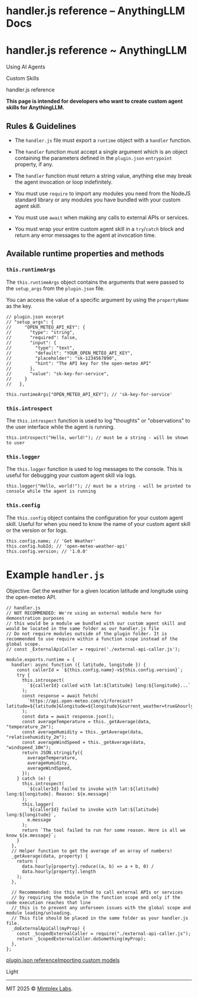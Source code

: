 # handler.js reference – AnythingLLM Docs

handler.js reference ~ AnythingLLM
=============== 

Using AI Agents

Custom Skills

handler.js reference

**This page is intended for developers who want to create custom agent skills for AnythingLLM.**

Rules & Guidelines[](https://docs.anythingllm.com/agent/custom/handler-js#rules--guidelines)
--------------------------------------------------------------------------------------------

*   The `handler.js` file must export a `runtime` object with a `handler` function.
    
*   The `handler` function must accept a single argument which is an object containing the parameters defined in the `plugin.json` `entrypoint` property, if any.
    
*   The `handler` function must return a string value, anything else may break the agent invocation or loop indefinitely.
    
*   You must use `require` to import any modules you need from the NodeJS standard library or any modules you have bundled with your custom agent skill.
    
*   You must use `await` when making any calls to external APIs or services.
    
*   You must wrap your entire custom agent skill in a `try`/`catch` block and return any error messages to the agent at invocation time.
    

Available runtime properties and methods[](https://docs.anythingllm.com/agent/custom/handler-js#available-runtime-properties-and-methods)
--------------------------------------------------------------------------------------------------------------------------------

### `this.runtimeArgs`[](https://docs.anythingllm.com/agent/custom/handler-js#thisruntimeargs)

The `this.runtimeArgs` object contains the arguments that were passed to the `setup_args` from the `plugin.json` file.

You can access the value of a specific argument by using the `propertyName` as the key.

```
// plugin.json excerpt
// "setup_args": {
//     "OPEN_METEO_API_KEY": {
//       "type": "string",
//       "required": false,
//       "input": {
//         "type": "text",
//         "default": "YOUR_OPEN_METEO_API_KEY",
//         "placeholder": "sk-1234567890",
//         "hint": "The API key for the open-meteo API"
//       },
//       "value": "sk-key-for-service",
//     }
//   },
 
this.runtimeArgs["OPEN_METEO_API_KEY"]; // 'sk-key-for-service'
```

### `this.introspect`[](https://docs.anythingllm.com/agent/custom/handler-js#thisintrospect)

The `this.introspect` function is used to log "thoughts" or "observations" to the user interface while the agent is running.

```
this.introspect("Hello, world!"); // must be a string - will be shown to user
```

### `this.logger`[](https://docs.anythingllm.com/agent/custom/handler-js#thislogger)

The `this.logger` function is used to log messages to the console. This is useful for debugging your custom agent skill via logs.

```
this.logger("Hello, world!"); // must be a string - will be printed to console while the agent is running
```

### `this.config`[](https://docs.anythingllm.com/agent/custom/handler-js#thisconfig)

The `this.config` object contains the configuration for your custom agent skill. Useful for when you need to know the name of your custom agent skill or the version or for logs.

```
this.config.name; // 'Get Weather'
this.config.hubId; // 'open-meteo-weather-api'
this.config.version; // '1.0.0'
```

Example `handler.js`
====================

Objective: Get the weather for a given location latitude and longitude using the open-meteo API.

```
// handler.js
// NOT RECOMMENDED: We're using an external module here for demonstration purposes
// this would be a module we bundled with our custom agent skill and would be located in the same folder as our handler.js file
// Do not require modules outside of the plugin folder. It is recommended to use require within a function scope instead of the global scope.
// const _ExternalApiCaller = require('./external-api-caller.js');
 
module.exports.runtime = {
  handler: async function ({ latitude, longitude }) {
    const callerId = `${this.config.name}-v${this.config.version}`;
    try {
      this.introspect(
        `${callerId} called with lat:${latitude} long:${longitude}...`
      );
      const response = await fetch(
        `https://api.open-meteo.com/v1/forecast?latitude=${latitude}&longitude=${longitude}&current_weather=true&hourly=temperature_2m,relativehumidity_2m,windspeed_10m`
      );
      const data = await response.json();
      const averageTemperature = this._getAverage(data, "temperature_2m");
      const averageHumidity = this._getAverage(data, "relativehumidity_2m");
      const averageWindSpeed = this._getAverage(data, "windspeed_10m");
      return JSON.stringify({
        averageTemperature,
        averageHumidity,
        averageWindSpeed,
      });
    } catch (e) {
      this.introspect(
        `${callerId} failed to invoke with lat:${latitude} long:${longitude}. Reason: ${e.message}`
      );
      this.logger(
        `${callerId} failed to invoke with lat:${latitude} long:${longitude}`,
        e.message
      );
      return `The tool failed to run for some reason. Here is all we know ${e.message}`;
    }
  },
  // Helper function to get the average of an array of numbers!
  _getAverage(data, property) {
    return (
      data.hourly[property].reduce((a, b) => a + b, 0) /
      data.hourly[property].length
    );
  },
 
  // Recommended: Use this method to call external APIs or services
  // by requiring the module in the function scope and only if the code execution reaches that line
  // this is to prevent any unforseen issues with the global scope and module loading/unloading.
  // This file should be placed in the same folder as your handler.js file.
  _doExternalApiCall(myProp) {
    const _ScopedExternalCaller = require("./external-api-caller.js");
    return _ScopedExternalCaller.doSomething(myProp);
  },
};
```

[plugin.json reference](https://docs.anythingllm.com/agent/custom/plugin-json "plugin.json reference")[Importing custom models](https://docs.anythingllm.com/import-custom-models "Importing custom models")

Light

* * *

MIT 2025 © [Mintplex Labs](https://github.com/Mintplex-Labs).